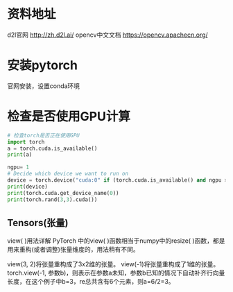 # 资料地址

d2l官网 http://zh.d2l.ai/
opencv中文文档 https://opencv.apachecn.org/

# 安装pytorch

官网安装，设置conda环境

# 检查是否使用GPU计算

```python
# 检查torch是否正在使用GPU
import torch
a = torch.cuda.is_available()
print(a)

ngpu= 1
# Decide which device we want to run on
device = torch.device("cuda:0" if (torch.cuda.is_available() and ngpu > 0) else "cpu")
print(device)
print(torch.cuda.get_device_name(0))
print(torch.rand(3,3).cuda())


```


## Tensors(张量)

view( )用法详解
PyTorch 中的view( )函数相当于numpy中的resize( )函数，都是用来重构(或者调整)张量维度的，用法稍有不同。


view(3, 2)将张量重构成了3x2维的张量。
view(-1)将张量重构成了1维的张量。
torch.view(-1, 参数b)，则表示在参数a未知，参数b已知的情况下自动补齐行向量长度，在这个例子中b=3，re总共含有6个元素，则a=6/2=3。

